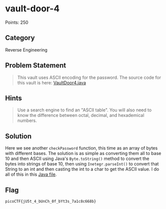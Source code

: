 # vault-door-4
Points: 250
## Category
Reverse Engineering
## Problem Statement
> This vault uses ASCII encoding for the password. The source code for this vault is here: [VaultDoor4.java](VaultDoor4.java)
## Hints
> Use a search engine to find an "ASCII table".
> You will also need to know the difference between octal, decimal, and hexademical numbers.
## Solution
Here we see another `checkPassword` function, this time as an array of bytes with different bases. The solution is as simple as converting them all to base 10 and then ASCII using Java's `Byte.toString()` method to convert the bytes into strings of base 10, then using `Inetegr.parseInt()` to convert that String to an int and then casting the int to a char to get the ASCII value. I do all of this in this [Java file](vault4.java).
## Flag
`picoCTF{jU5t_4_bUnCh_0f_bYt3s_7a1c8c668b}`